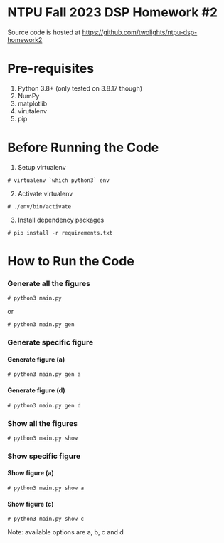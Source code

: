 # NTPU Fall 2023 DSP Homework #2

Source code is hosted at https://github.com/twolights/ntpu-dsp-homework2

# Pre-requisites

1. Python 3.8+ (only tested on 3.8.17 though)
2. NumPy
3. matplotlib
4. virutalenv
5. pip

# Before Running the Code

1. Setup virtualenv
 ```shell
# virtualenv `which python3` env
 ```
2. Activate virtualenv
```shell
# ./env/bin/activate
```
3. Install dependency packages
```shell
# pip install -r requirements.txt
```

# How to Run the Code

### Generate all the figures

```shell
# python3 main.py
```

or 

```shell
# python3 main.py gen
```

### Generate specific figure

#### Generate figure (a)

```shell
# python3 main.py gen a
```

#### Generate figure (d)

```shell
# python3 main.py gen d
```

### Show all the figures

```shell
# python3 main.py show
```

### Show specific figure

#### Show figure (a)

```shell
# python3 main.py show a
```

#### Show figure (c)

```shell
# python3 main.py show c
```

Note: available options are a, b, c and d
